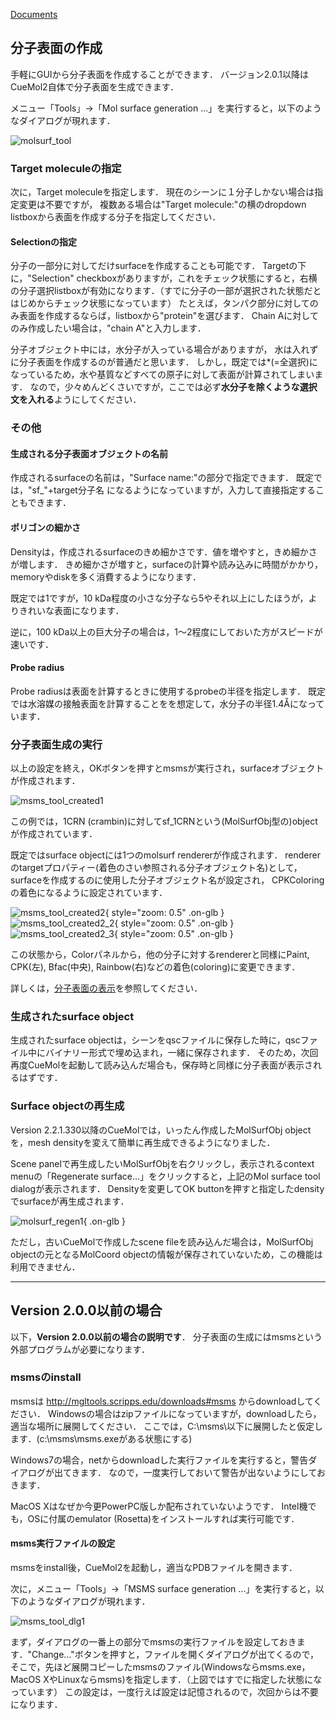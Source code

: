 [Documents](../Documents)

## 分子表面の作成

手軽にGUIから分子表面を作成することができます．
バージョン2.0.1以降はCueMol2自体で分子表面を生成できます．

メニュー「Tools」→「Mol surface generation ...」を実行すると，以下のようなダイアログが現れます．


![molsurf_tool](../assets/images/cuemol2/MsmsMolSurface/molsurf_tool.png)


### Target moleculeの指定
次に，Target moleculeを指定します．
現在のシーンに１分子しかない場合は指定変更は不要ですが，
複数ある場合は"Target molecule:"の横のdropdown listboxから表面を作成する分子を指定してください．

#### Selectionの指定
分子の一部分に対してだけsurfaceを作成することも可能です．
Targetの下に，"Selection" checkboxがありますが，これをチェック状態にすると，右横の分子選択listboxが有効になります．（すでに分子の一部が選択された状態だとはじめからチェック状態になっています）
たとえば，タンパク部分に対してのみ表面を作成するならば，listboxから"protein"を選びます．
Chain Aに対してのみ作成したい場合は，"chain A"と入力します．

分子オブジェクト中には，水分子が入っている場合がありますが，
水は入れずに分子表面を作成するのが普通だと思います．
しかし，既定では*(=全選択)になっているため，水や基質などすべての原子に対して表面が計算されてしまいます．
なので，少々めんどくさいですが，ここでは必ず**水分子を除くような選択文を入れる**ようにしてください．

### その他
#### 生成される分子表面オブジェクトの名前
作成されるsurfaceの名前は，"Surface name:"の部分で指定できます．
既定では，"sf_"+target分子名 になるようになっていますが，入力して直接指定することもできます．

#### ポリゴンの細かさ
Densityは，作成されるsurfaceのきめ細かさです．値を増やすと，きめ細かさが増します．
きめ細かさが増すと，surfaceの計算や読み込みに時間がかかり，memoryやdiskを多く消費するようになります．

既定では1ですが，10 kDa程度の小さな分子なら5やそれ以上にしたほうが，よりきれいな表面になります．

逆に，100 kDa以上の巨大分子の場合は，1〜2程度にしておいた方がスピードが速いです．

#### Probe radius
Probe radiusは表面を計算するときに使用するprobeの半径を指定します．
既定では水溶媒の接触表面を計算することをを想定して，水分子の半径1.4Åになっています．

### 分子表面生成の実行
以上の設定を終え，OKボタンを押すとmsmsが実行され，surfaceオブジェクトが作成されます．

![msms_tool_created1](../assets/images/cuemol2/MsmsMolSurface/msms_tool_created1.png)

この例では，1CRN (crambin)に対してsf_1CRNという(MolSurfObj型の)objectが作成されています．

既定ではsurface objectには1つのmolsurf rendererが作成されます．
rendererのtargetプロパティー(着色のさい参照される分子オブジェクト名)として，
surfaceを作成するのに使用した分子オブジェクト名が設定され，
CPKColoringの着色になるように設定されています．

![msms_tool_created2](../assets/images/cuemol2/MsmsMolSurface/msms_tool_created2.png){ style="zoom: 0.5" .on-glb }
![msms_tool_created2_2](../assets/images/cuemol2/MsmsMolSurface/msms_tool_created2_2.jpg){ style="zoom: 0.5" .on-glb }
![msms_tool_created2_3](../assets/images/cuemol2/MsmsMolSurface/msms_tool_created2_3.jpg){ style="zoom: 0.5" .on-glb }

この状態から，Colorパネルから，他の分子に対するrendererと同様にPaint, CPK(左), Bfac(中央), Rainbow(右)などの着色(coloring)に変更できます．

詳しくは，[分子表面の表示](../cuemol2/MolSurfaceDisp)を参照してください．

### 生成されたsurface object
生成されたsurface objectは，シーンをqscファイルに保存した時に，qscファイル中にバイナリー形式で埋め込まれ，一緒に保存されます．
そのため，次回再度CueMolを起動して読み込んだ場合も，保存時と同様に分子表面が表示されるはずです．

### Surface objectの再生成
Version 2.2.1.330以降のCueMolでは，いったん作成したMolSurfObj objectを，mesh densityを変えて簡単に再生成できるようになりました．

Scene panelで再生成したいMolSurfObjを右クリックし，表示されるcontext menuの「Regenerate surface...」をクリックすると，上記のMol surface tool dialogが表示されます．
Densityを変更してOK buttonを押すと指定したdensityでsurfaceが再生成されます．


![molsurf_regen1](../assets/images/cuemol2/MsmsMolSurface/molsurf_regen1.png){ .on-glb }


ただし，古いCueMolで作成したscene fileを読み込んだ場合は，MolSurfObj objectの元となるMolCoord objectの情報が保存されていないため，この機能は利用できません．

----
## Version 2.0.0以前の場合
以下，**Version 2.0.0以前の場合の説明です**．
分子表面の生成にはmsmsという外部プログラムが必要になります．

### msmsのinstall

msmsは
http://mgltools.scripps.edu/downloads#msms
からdownloadしてください．
Windowsの場合はzipファイルになっていますが，downloadしたら，適当な場所に展開してください．
ここでは，C:\msms\以下に展開したと仮定します．(c:\msms\msms.exeがある状態にする)

Windows7の場合，netからdownloadした実行ファイルを実行すると，警告ダイアログが出てきます．
なので，一度実行しておいて警告が出ないようにしておきます．

MacOS Xはなぜか今更PowerPC版しか配布されていないようです．
Intel機でも，OSに付属のemulator (Rosetta)をインストールすれば実行可能です．

#### msms実行ファイルの設定
msmsをinstall後，CueMol2を起動し，適当なPDBファイルを開きます．

次に，メニュー「Tools」→「MSMS surface generation ...」を実行すると，以下のようなダイアログが現れます．


![msms_tool_dlg1](../assets/images/cuemol2/MsmsMolSurface/msms_tool_dlg1.png)


まず，ダイアログの一番上の部分でmsmsの実行ファイルを設定しておきます．"Change..."ボタンを押すと，ファイルを開くダイアログが出てくるので，そこで，先ほど展開コピーしたmsmsのファイル(Windowsならmsms.exe，MacOS XやLinuxならmsms)を指定します．（上図ではすでに指定した状態になっています）
この設定は，一度行えば設定は記憶されるので，次回からは不要になります．
